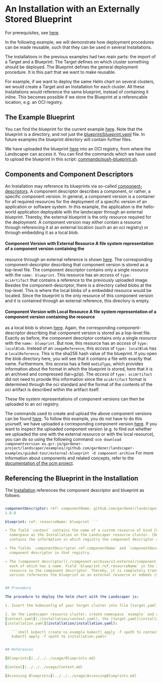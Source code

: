 # An Installation with an Externally Stored Blueprint

For prerequisites, see [here](../../README.md#prerequisites-and-basic-definitions).

In the following example, we will demonstrate how deployment procedures can be made reusable, such that they can be used
in several Installations.

The installations in the previous examples had two main parts: the import of a Target and a Blueprint. The Target
defines on which cluster something should be deployed. The Blueprint defines the general deployment procedure. It is
this part that we want to make reusable. 

For example, if we want to deploy the same Helm chart on several clusters, we would create a Target and an Installation
for each cluster. All these Installations would reference the same blueprint, instead of containing it inline. This
becomes possible if we store the Blueprint at a referencable location, e.g. an OCI registry.

## The Example Blueprint

You can find the blueprint for the current example [here](./blueprint). Note that the blueprint is a directory, and not
just the [blueprint/blueprint.yaml](./blueprint/blueprint.yaml) file. In future examples the blueprint directory will
contain further files.

We have uploaded the blueprint
[here](https://eu.gcr.io/gardener-project/landscaper/examples/blueprints/guided-tour/external-blueprint) into an OCI
registry, from where the Landscaper can access it. You can find the commands which we have used to upload the blueprint
in this script: [commands/push-blueprint.sh](./commands/push-blueprint.sh).


## Components and Component Descriptors

An Installation may reference its blueprints via so-called
[component-descriptors](../../../concepts/Glossary.md#_component-descriptor_).  A component descriptor describes a
component, or rather, a specific component version. In general, a component version is a container for all required
resources for the deployment of a specific version of an application or software system. In this example, the
application is the hello-world application deployable with the landscaper through an external blueprint. Thereby, the
external blueprint is the only resource required for the deployment.  A component version may either contain a resource
through referencing it at an external location (such an an oci registry) or through embedding it as a local blob.

#### Component Version with External Resource A file system representation of a component version containing the
resource through an external reference is shown [here](./component-archive/v2-external).  The corresponding
component-descriptor describing that component version is stored as a top-level file. The component descriptor contains
only a single _resource_ with the `name: blueprint`. This resource has an _access_ of `type: ociArtifact` that contains
a reference to the previously uploaded image.  Besides the component-descriptor, there is a directory called blobs at
the top-level. This is where the local blobs of a embedded resource would be located. Since the blueprint is the only
resource of this component version and it is contained through an external reference, this directory is empty.

#### Component Version with Local Resource A file system representation of a component version containing the resource
as a local blob is shown [here](./component-archive/v2-local).  Again, the corresponding component-descriptor describing
that component version is stored as a top-level file. Exactly as before, the component descriptor contains only a single
_resource_ with the `name: blueprint`. But now, this resource has an _access_ of `type: localBlob`. Instead of an
`imageReference`, this _access_ of `type: localBlob` has a `localReference`. This is the sha256 hash value of the
blueprint. If you open the blob directory here, you will see that it contains a file with exactly that name.
Furthermore, this _access_ has a field `mediaType`, which provides information about the format in which the blueprint
is stored, here that it is an archived and compressed (tar+gzip). The _access_ of `type: ociArtifact` did not need to
provide this information since the `ociArtifact` format is determined through the oci standard and the format of the
contents of the oci artifact is described within the artifact itself.  
  
These file system representations of component versions can then be uploaded to an oci registry.  

The commands used to create and upload the above component versions can be found
[here](./commands/upload-component-version.sh). To follow this example, you do not have to do this yourself, we have
uploaded a corresponding component version
[here](https://eu.gcr.io/gardener-project/landscaper/examples/component-descriptors/github.com/gardener/landscaper-examples/guided-tour/external-blueprint).
If you want to inspect the uploaded component version (e.g. to find out whether we uploaded the one with the external
resource or with the local resource), you can do so using the following command:  ``` ocm download componentversion
eu.gcr.io/gardener-project/landscaper/examples//github.com/gardener/landscaper-examples/guided-tour/external-blueprint
-O component-archive ``` For more information about components and related concepts, refer to the [documentation of the
ocm project](https://ocm.software/).


## Referencing the Blueprint in the Installation

The [Installation](./installation/installation.yaml) references the component descriptor and blueprint as follows:  

```yaml context: landscaper-examples

componentDescriptor: ref: componentName: github.com/gardener/landscaper-examples/guided-tour/external-blueprint version:
1.0.0

blueprint: ref: resourceName: blueprint ```

- The field `context` contains the name of a custom resource of kind [Context](../../../usage/Context.md) in the same
  namespace as the Installation on the Landscaper resource cluster. [Our Context resource](./installation/context.yaml)
  contains the information in which registry the component descriptor and blueprint are stored.

- The fields `componentDescriptor.ref.componentName` and `componentDescriptor.ref.version` are then used to locate the
  component descriptor in that registry.

- The [component descriptor](./component-archive/v2-external/component-descriptor.yaml) contains a list of resources,
  each of which has a name. Field `blueprint.ref.resourceName` in the Installation specifies the name of the blueprint
  resource in the component descriptor. Thereby, it is completely transparent for the installation whether the component
  version references the blueprint as an external resource or embeds it as a local blob. 


## Procedure

The procedure to deploy the helm chart with the Landscaper is:

1. Insert the kubeconfig of your target cluster into file [target.yaml](installation/target.yaml).

2. On the Landscaper resource cluster, create namespace `example` and apply the
[context.yaml](./installation/context.yaml), the [target.yaml](installation/target.yaml), and the
[installation.yaml](installation/installation.yaml):

   ```shell kubectl create ns example kubectl apply -f <path to context.yaml> kubectl apply -f <path to target.yaml>
   kubectl apply -f <path to installation.yaml> ```


## References 

[Blueprints](../../../usage/Blueprints.md)

[Context](../../../usage/Context.md)

[Accessing Blueprints](../../../usage/AccessingBlueprints.md)
